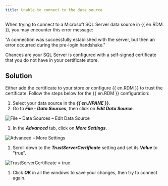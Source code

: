 ```yaml
---
title: Unable to connect to the data source
---
```

When trying to connect to a Microsoft SQL Server data source in {{ en.RDM }}, you may encounter this error message:

"A connection was successfully established with the server, but then an error occurred during the pre-login handshake."

Chances are your SQL Server is configured with a self-signed certificate that you do not have in your certificate store.

## Solution

Either add the certificate to your store or configure {{ en.RDM }} to trust the certificate. Follow the steps below for the {{ en.RDM }} configuration:
1. Select your data source in the ***{{ en.NPANE }}***.
1. Go to ***File – Data Sources***, then click on ***Edit Data Source***.

![File – Data Sources – Edit Data Source](https://webdevolutions.azureedge.net/docs/en/kb/KB2158.png)

1. In the ***Advanced*** tab, click on ***More Settings***.

![Advanced – More Settings](https://webdevolutions.azureedge.net/docs/en/kb/KB2164.png)

1. Scroll down to the ***TrustServerCertificate*** setting and set its ***Value*** to "true".

![TrustServerCertificate = true](https://webdevolutions.azureedge.net/docs/en/kb/KB2165.png)

1. Click ***OK*** in all the windows to save your changes, then try to connect again.
